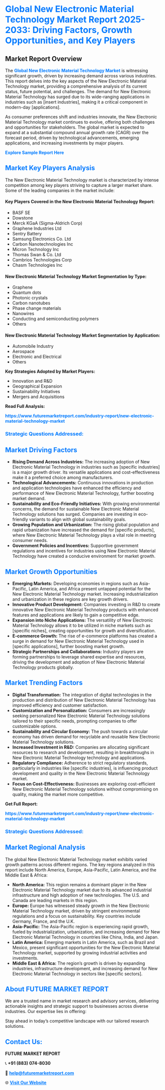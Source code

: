 <h1 style="color: #007BFF;">Global New Electronic Material Technology Market Report 2025-2033: Driving Factors, Growth Opportunities, and Key Players</h1>

<section id="overview">
<h2>Market Report Overview</h2>
<p>The <a href="https://www.futuremarketreport.com/industry-report/new-electronic-material-technology-market" style="color: #007BFF; text-decoration: none;"><strong>Global New Electronic Material Technology Market</strong></a> is witnessing significant growth, driven by increasing demand across various industries. This report delves into the key aspects of the New Electronic Material Technology market, providing a comprehensive analysis of its current status, future potential, and challenges. The demand for New Electronic Material Technology has surged due to its wide-ranging applications in industries such as [insert industries], making it a critical component in modern-day [applications].</p>
<p>As consumer preferences shift and industries innovate, the New Electronic Material Technology market continues to evolve, offering both challenges and opportunities for stakeholders. The global market is expected to expand at a substantial compound annual growth rate (CAGR) over the forecast period, driven by technological advancements, emerging applications, and increasing investments by major players.</p>
</section>

<section id="overview">
<p><a href="https://www.futuremarketreport.com/request-sample/reportId=116176" style="color: #007BFF; text-decoration: none;"><strong>Explore Sample Report Here</strong></a></p>
</section>

<section id="key-players">
<h2 style="color: #007BFF;">Market Key Players Analysis</h2>
<p>The New Electronic Material Technology market is characterized by intense competition among key players striving to capture a larger market share. Some of the leading companies in the market include:</p>
<h4>Key Players Covered in the New Electronic Material Technology Report:</h4>
<ul><li>BASF SE</li><li>Dowstone</li><li>Merck KGaA (Sigma-Aldrich Corp)</li><li>Graphene Industries Ltd</li><li>Sentry Battery</li><li>Samsung Electronics Co. Ltd</li><li>Carbon Nanotechnologies Inc</li><li>Micron Technology Inc</li><li>Thomas Swan &amp; Co. Ltd</li><li>Cambrios Technologies Corp</li><li>Chasm Technologies Inc</li></ul>
<h4>New Electronic Material Technology Market Segmentation by Type:</h4>
<ul><li>Graphene</li><li>Quantum dots</li><li>Photonic crystals</li><li>Carbon nanotubes</li><li>Phase change materials</li><li>Nanowires</li><li>Conducting and semiconducting polymers</li><li>Others</li></ul>

<h4>New Electronic Material Technology Market Segmentation by Application:</h4>
<ul><li>Automobile Industry</li><li>Aerospace</li><li>Electronic and Electrical</li><li>Others</li></ul>
<p><strong>Key Strategies Adopted by Market Players:</strong></p>
<ul>
<li>Innovation and R&D</li>
<li>Geographical Expansion</li>
<li>Sustainability Initiatives</li>
<li>Mergers and Acquisitions</li>
</ul>
</section>

<section>
<p><strong>Read Full Analysis: </strong></p><a href="https://www.futuremarketreport.com/industry-report/new-electronic-material-technology-market" style="color: #007BFF; text-decoration: none;"><strong>https://www.futuremarketreport.com/industry-report/new-electronic-material-technology-market</strong></a>
<h3 style="color: #007BFF;">Strategic Questions Addressed:</h3>
</section>

<section id="driving-factors">
<h2 style="color: #007BFF;">Market Driving Factors</h2>
<ul>
<li><strong>Rising Demand Across Industries:</strong> The increasing adoption of New Electronic Material Technology in industries such as [specific industries] is a major growth driver. Its versatile applications and cost-effectiveness make it a preferred choice among manufacturers.</li>
<li><strong>Technological Advancements:</strong> Continuous innovations in production and application technologies have enhanced the efficiency and performance of New Electronic Material Technology, further boosting market demand.</li>
<li><strong>Sustainability and Eco-Friendly Initiatives:</strong> With growing environmental concerns, the demand for sustainable New Electronic Material Technology solutions has surged. Companies are investing in eco-friendly variants to align with global sustainability goals.</li>
<li><strong>Growing Population and Urbanization:</strong> The rising global population and rapid urbanization have increased the demand for [specific products], where New Electronic Material Technology plays a vital role in meeting consumer needs.</li>
<li><strong>Government Policies and Incentives:</strong> Supportive government regulations and incentives for industries using New Electronic Material Technology have created a conducive environment for market growth.</li>
</ul>
</section>

<section id="growth-opportunities">
<h2 style="color: #007BFF;">Market Growth Opportunities</h2>
<ul>
<li><strong>Emerging Markets:</strong> Developing economies in regions such as Asia-Pacific, Latin America, and Africa present untapped potential for the New Electronic Material Technology market. Increasing industrialization and urbanization in these regions are key growth drivers.</li>
<li><strong>Innovative Product Development:</strong> Companies investing in R&D to create innovative New Electronic Material Technology products with enhanced features and applications are likely to gain a competitive edge.</li>
<li><strong>Expansion into Niche Applications:</strong> The versatility of New Electronic Material Technology allows it to be utilized in niche markets such as [specific niches], creating opportunities for growth and diversification.</li>
<li><strong>E-commerce Growth:</strong> The rise of e-commerce platforms has created a surge in demand for New Electronic Material Technology used in [specific applications], further boosting market growth.</li>
<li><strong>Strategic Partnerships and Collaborations:</strong> Industry players are forming partnerships to leverage shared expertise and resources, driving the development and adoption of New Electronic Material Technology products globally.</li>
</ul>
</section>

<section id="trending-factors">
<h2 style="color: #007BFF;">Market Trending Factors</h2>
<ul>
<li><strong>Digital Transformation:</strong> The integration of digital technologies in the production and distribution of New Electronic Material Technology has improved efficiency and customer satisfaction.</li>
<li><strong>Customization and Personalization:</strong> Consumers are increasingly seeking personalized New Electronic Material Technology solutions tailored to their specific needs, prompting companies to offer customizable options.</li>
<li><strong>Sustainability and Circular Economy:</strong> The push towards a circular economy has driven demand for recyclable and reusable New Electronic Material Technology solutions.</li>
<li><strong>Increased Investment in R&D:</strong> Companies are allocating significant resources to research and development, resulting in breakthroughs in New Electronic Material Technology technology and applications.</li>
<li><strong>Regulatory Compliance:</strong> Adherence to strict regulatory standards, particularly in industries like [specific industries], is influencing product development and quality in the New Electronic Material Technology market.</li>
<li><strong>Focus on Cost-Effectiveness:</strong> Businesses are exploring cost-efficient New Electronic Material Technology solutions without compromising on quality, making the market more competitive.</li>
</ul>
</section>

<section>
<p><strong>Get Full Report: </strong></p><a href="https://www.futuremarketreport.com/industry-report/new-electronic-material-technology-market" style="color: #007BFF; text-decoration: none;"><strong>https://www.futuremarketreport.com/industry-report/new-electronic-material-technology-market</strong></a>
<h3 style="color: #007BFF;">Strategic Questions Addressed:</h3>
</section>


<section id="regional-analysis">
<h2 style="color: #007BFF;">Market Regional Analysis</h2>
<p>The global New Electronic Material Technology market exhibits varied growth patterns across different regions. The key regions analyzed in this report include North America, Europe, Asia-Pacific, Latin America, and the Middle East & Africa:</p>
<ul>
<li><strong>North America:</strong> This region remains a dominant player in the New Electronic Material Technology market due to its advanced industrial infrastructure and high adoption of new technologies. The U.S. and Canada are leading markets in this region.</li>
<li><strong>Europe:</strong> Europe has witnessed steady growth in the New Electronic Material Technology market, driven by stringent environmental regulations and a focus on sustainability. Key countries include Germany, France, and the U.K.</li>
<li><strong>Asia-Pacific:</strong> The Asia-Pacific region is experiencing rapid growth, fueled by industrialization, urbanization, and increasing demand for New Electronic Material Technology in countries like China, India, and Japan.</li>
<li><strong>Latin America:</strong> Emerging markets in Latin America, such as Brazil and Mexico, present significant opportunities for the New Electronic Material Technology market, supported by growing industrial activities and investments.</li>
<li><strong>Middle East & Africa:</strong> The region’s growth is driven by expanding industries, infrastructure development, and increasing demand for New Electronic Material Technology in sectors like [specific sectors].</li>
</ul>
</section>

<footer>
<h2 style="color: #007BFF;">About FUTURE MARKET REPORT</h2>
<p>We are a trusted name in market research and advisory services, delivering actionable insights and strategic support to businesses across diverse industries. Our expertise lies in offering:</p>

<p>Stay ahead in today’s competitive landscape with our tailored research solutions.</p>

<h2 style="color: #007BFF;">Contact Us:</h2>
<p><strong>FUTURE MARKET REPORT</strong></p>
<p>📞 <strong>+91 (883) 074-8030</strong></p>
<p>📧 <strong><a href="mailto:help@futuremarketreport.com" style="color: #007BFF;">help@futuremarketreport.com</a></strong></p>
<p>🌐 <strong><a href="https://www.futuremarketreport.com/" style="color: #007BFF;">Visit Our Website</a></strong></p>
</footer>